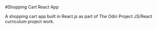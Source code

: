 #Shopping Cart React App

A shopping cart app built in React.js as part of The Odin Project JS/React curriculum project work.
